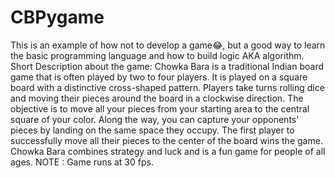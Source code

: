 # CBPygame
This is an example of how not to develop a game😂, but a good way to learn the basic programming language and how to build logic AKA algorithm.
Short Description about the game:
Chowka Bara is a traditional Indian board game that is often played by two to four players. It is played on a square board with a distinctive cross-shaped pattern. Players take turns rolling dice and moving their pieces around the board in a clockwise direction. The objective is to move all your pieces from your starting area to the central square of your color. Along the way, you can capture your opponents' pieces by landing on the same space they occupy. The first player to successfully move all their pieces to the center of the board wins the game. Chowka Bara combines strategy and luck and is a fun game for people of all ages.
NOTE : Game runs at 30 fps.
